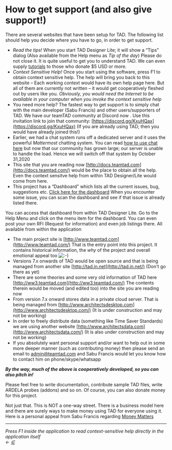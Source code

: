 # How to get support (and also give support!)

There are several websites that have been setup for TAD. The following list should help you decide where you have to go, in order to get support.

* _Read the tips!_ When you start TAD Designer Lite; it will show a “Tips” dialog (Also available from the Help menu as _Tip of the day_) Please do not close it. It is quite useful to get you to understand TAD. We can even supply [tutorials](https://docs.teamtad.com/tutorials) to those who donate $5 USD or more.
* _Context Sensitive Help!_ Once you start using the software, press F1 to obtain context sensitive help. The help will bring you back to this website – Each working context would have its own help page here. But all of them are currently not written – it would get cooperatively fleshed out by users like you. _Obviously, you would need the Internet to be available in your computer when you invoke the context sensitive help_
* You need more help? The fastest way to get support is to simply chat with the main developer (Sabu Francis) and other users/supporters of TAD. We have our teamTAD community at Discord now . Use this invitation link to join that community: [https://discord.gg/KxuHQax](https://discord.gg/KxuHQax) (If you are already using TAD; then you would have already joined this!)
* Earlier, we had a chat system runs off a dedicated server and it uses the powerful _Mattermost_ chatting system. You can read [how to use chat here](https://docs.teamtad.com/tadchat) but now that our community has grown large; our server is unable to handle the load. Hence we will switch off that system by October 31,2020
* This site that you are reading now [http://docs.teamtad.com](http://docs.teamtad.com/) would be the place to obtain all the help. Even the context sensitve help from within TAD Designer/Lite would come from here.
* This project has a “Dashboard” which lists all the current issues, bug, suggestions etc. [Click here for the dashboard](http://tiny.cc/taddash) When you encounter some issue, you can scan the dashboard and see if that issue is already listed there.

You can access that dashboard from within TAD Designer Lite. Go to the Help Menu and click on the menu item for the dashboard. You can even post your own RFI (Request for information) and even job listings there. All available from within the application

* The main project site is [http://www.teamtad.com](http://www.teamtad.com/) That is the entry point into this project. It contains historical information, the _why_ of the project and overall emotional appeal too ![:-)](https://docs.teamtad.com/lib/images/smileys/smile.svg)
* Versions 7.x onwards of TAD would be open source and that is being managed from another site [http://tad.in.net](http://tad.in.net/) (Don't go there as yet)
* There are some theories and some very old information of TAD here [http://ww3.teamtad.com](http://ww3.teamtad.com/) The contents therein would be moved (and edited too) into the site you are reading now
* From version 7.x onward stores data in a private cloud server. That is being managed from [http://www.architectsdesktop.com](http://www.architectsdesktop.com/) (It is under construction and may not be working)
* In order to freely distribute data (something like Time Saver Standards) we are using another website [http://www.architectsdata.com](http://www.architectsdata.com/) (It is also under construction and may not be working)
* If you absolutely want personal support and/or want to help out in some more deeper manner (such as contributing money) then please send an email to admin@teamtad.com and Sabu Francis would let you know how to contact him on phone/skype/whatsapp

_**By the way, much of the above is cooperatively developed, so you can also pitch in!**_

Please feel free to write documentation, contribute sample TAD files, write ARDELA probes (addons) and so on. Of course, you can also donate money for this project.

Not just that. This is NOT a one-way street. There is a business model here and there are surely ways to make money using TAD for everyone using it. Here is a personal appeal from Sabu Francis regarding [Money Matters](https://docs.teamtad.com/money\_matters)

***

_Press F1 inside the application to read context-sensitive help directly in the application itself_\
_←_ [_∈_](https://docs.teamtad.com/how\_to\_get\_support?do=edit)
